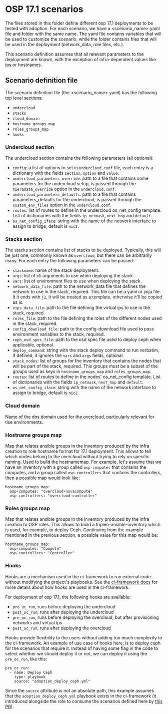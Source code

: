 # OSP 17.1 scenarios

The files stored in this folder define different osp 17.1 deployments to be
tested with adoption. For each scenario, we have a <scenario_name>.yaml file
and folder with the same name. The yaml file contains variables that will be
used to customize the scenario, while the folder contains files that will be
used in the deployment (network_data, role files, etc.).

This scenario definition assumes that all relevant parameters to the
deployment are known, with the exception of infra-dependent values like ips or
hostnames.

## Scenario definition file

The scenario definition file (the <scenario_name>.yaml) has the following top
level sections:

- `undercloud`
- `stacks`
- `cloud_domain`
- `hostname_groups_map`
- `roles_groups_map`
- `hooks`

### Undercloud section

The undercloud section contains the following parameters (all optional):

- `config`: a list of options to set in `undercloud.conf` file, each entry is
a dictionary with the fields `section`, `option` and `value`.
- `undercloud_parameters_override`: path to a file that contains some parameters
for the undercloud setup, is passed through the `hieradata_override` option in
the `undercloud.conf`.
- `undercloud_parameters_defaults`: path to a file that contains
parameters_defaults for the undercloud, is passed through the `custom_env_files`
option in the `undercloud.conf`.
- `routes`: list of routes to define in the undercloud os_net_config template.
List of dictionaries with the fields `ip_netmask`, `next_hop` and `default`.
- `os_net_config_iface`: string with the name of the network interface to
assign to bridge, default is `nic2`.

### Stacks section

The stacks section contains list of stacks to be deployed. Typically, this will
be just one, commonly known as `overcloud`, but there can be arbitrarily many.
For each entry the following parameters can be passed:

- `stackname`: name of the stack deployment.
- `args`: list of cli arguments to use when deploying the stack.
- `vars`: list of environment files to use when deploying the stack.
- `network_data_file`:  path to the network_data file that defines the network
to use in the stack, required. This file can be a yaml or jinja file. It it
ends with `j2`, it will be treated as a template, otherwise it'll be copied as
is.
- `vips_data_file`:  path to the file defining the virtual ips to use in the
stack, required.
- `roles_file`: path to the file defining the roles of the different nodes
used in the stack, required.
- `config_download_file`: path to the config-download file used to pass
environment variables to the stack, required.
- `ceph_osd_spec_file`: path to the osd spec file used to deploy ceph when
applicable, optional.
- `deploy_command`: string with the stack deploy command to run verbatim,
if defined, it ignores the `vars` and `args` fields, optional.
- `stack_nodes`: list of groups for the inventory that contains the nodes that
will be part of the stack, required. This groups must be a subset of the groups
used as keys in `hostname_groups_map` and `roles_groups_map`.
- `routes`: list of routes to define in the nodes' os_net_config template.
List of dictionaries with the fields `ip_netmask`, `next_hop` and `default`.
- `os_net_config_iface`: string with the name of the network interface to
assign to bridge, default is `nic2`.

### Cloud domain

Name of the dns domain used for the overcloud, particularly relevant for tlse
environments.

### Hostname groups map

Map that relates ansible groups in the inventory produced by the infra creation
to role hostname format for 17.1 deployment. This allows to tell which nodes
belong to the overcloud without trying to rely on specific naming. Used to
build the hostnamemap. For example, let's assume that we have an inventory with
a group called `osp-computes` that contains the computes, and a group called
`osp-controllers` that contains the controllers, then a possible map would look
like:

```
hostname_groups_map:
  osp-computes: "overcloud-novacompute"
  osp-controllers: "overcloud-controller"
```

### Roles groups map

Map that relates ansible groups in the inventory produced by the infra creation
to OSP roles. This allows to build a tripleo-ansible-inventory which is used,
for example, to deploy Ceph. Continuing from the example mentioned in the
previous section, a possible value for this map would be:

```
hostname_groups_map:
  osp-computes: "Compute"
  osp-controllers: "Controller"
```

### Hooks

Hooks are a mechanism used in the ci-framework to run external code without
modifying the project's playbooks. See the [ci-framework
docs](https://ci-framework.readthedocs.io/en/latest/roles/run_hook.html) for
more details about how hooks are used in the ci-framework.

For deployment of osp 17.1, the following hooks are available:

- `pre_uc_run`, runs before deploying the undercloud
- `post_uc_run`, runs after deploying the undercloud
- `pre_oc_run`, runs before deploying the overcloud, but after provisioning
networks and virtual ips
- `post_oc_run`, runs after deploying the overcloud

Hooks provide flexibility to the users without adding too much complexity to
the ci-framework. An example of use case of hooks here, is to deploy ceph for
the scenarios that require it. Instead of having some flag in the code to
select whether we should deploy it or not, we can deploy it using the
`pre_oc_run`, like this:

```
pre_oc_run:
  - name: Deploy Ceph
    type: playbook
    source: "adoption_deploy_ceph.yml"
```

Since the `source` attribute is not an absolute path, this example assumes that
the `adoption_deploy_ceph.yml` playbook exists in the ci-framework (it
introduced alongside the role to consume the scenarios defined here by
[this PR](https://github.com/openstack-k8s-operators/ci-framework/pull/2297)).
